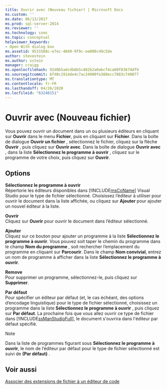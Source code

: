 ```yaml
---
title: Ouvrir avec (Nouveau fichier) | Microsoft Docs
ms.custom: ''
ms.date: 06/13/2017
ms.prod: sql-server-2014
ms.reviewer: ''
ms.technology: ssms
ms.topic: conceptual
helpviewer_keywords:
- Open With dialog box
ms.assetid: 9531588c-e7ec-4049-9f9c-ee000c49c5de
author: stevestein
ms.author: sstein
manager: craigg
ms.openlocfilehash: 92d0b5adcdb6b5c482b2a0abcf4ca00f83674df9
ms.sourcegitcommit: 6fd8c1914de4c7ac24900fe388ecc7883c740077
ms.translationtype: MT
ms.contentlocale: fr-FR
ms.lasthandoff: 04/26/2020
ms.locfileid: "63240151"
---
```

# <a name="open-with-new-file"></a>Ouvrir avec (Nouveau fichier)
  Vous pouvez ouvrir un document dans un ou plusieurs éditeurs en cliquant sur **Ouvrir** dans le menu **Fichier**, puis en cliquant sur **Fichier**. Dans la boîte de dialogue **Ouvrir un fichier** , sélectionnez le fichier, cliquez sur la flèche **Ouvrir** , puis cliquez sur **Ouvrir avec**. Dans la boîte de dialogue **Ouvrir avec** , dans la liste **Sélectionnez le programme à ouvrir** , cliquez sur le programme de votre choix, puis cliquez sur **Ouvrir**.  
  
## <a name="options"></a>Options  
 **Sélectionnez le programme à ouvrir**  
 Répertorie les éditeurs disponibles dans [!INCLUDE[msCoName](../../includes/msconame-md.md)] Visual Studio pour le type de fichier sélectionné. Choisissez l’éditeur à utiliser pour ouvrir le document dans la liste affichée, ou cliquez sur **Ajouter** pour ajouter un nouvel éditeur à la liste.  
  
 **Ouvrir**  
 Cliquez sur **Ouvrir** pour ouvrir le document dans l’éditeur sélectionné.  
  
 **Ajouter**  
 Cliquez sur ce bouton pour ajouter un programme à la liste **Sélectionnez le programme à ouvrir**. Vous pouvez soit taper le chemin du programme dans le champ **Nom du programme** , soit rechercher l’emplacement du programme en cliquant sur **Parcourir**. Dans le champ **Nom convivial**, entrez un nom de programme à afficher dans la liste **Sélectionnez le programme à ouvrir**.  
  
 **Remove**  
 Pour supprimer un programme, sélectionnez-le, puis cliquez sur **Supprimer**.  
  
 **Par défaut**  
 Pour spécifier un éditeur par défaut (et, le cas échéant, des options d’encodage linguistique) pour le type de fichier sélectionné, choisissez un programme dans la liste **Sélectionnez le programme à ouvrir** , puis cliquez sur **Par défaut**. La prochaine fois que vous allez ouvrir ce type de fichier dans [!INCLUDE[ssManStudioFull](../../includes/ssmanstudiofull-md.md)], le document s'ouvrira dans l'éditeur par défaut spécifié.  
  
> [!NOTE]  
>  Dans la liste de programmes figurant sous **Sélectionnez le programme à ouvrir**, le nom de l’éditeur par défaut pour le type de fichier sélectionné est suivi de **(Par défaut)** .  
  
## <a name="see-also"></a>Voir aussi  
 [Associer des extensions de fichier à un éditeur de code](../../relational-databases/scripting/associate-file-extensions-to-a-code-editor.md)  
